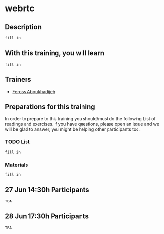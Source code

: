 webrtc
=====================


## Description

`fill in`

## With this training, you will learn

`fill in`

## Trainers

* [Feross Aboukhadijeh]()

## Preparations for this training

In order to prepare to this training you should/must do the following List of readings and exercises. If you have questions, please open an issue and we will be glad to answer, you might be helping other participants too.

### TODO List

`fill in`

### Materials

`fill in`

## 27 Jun 14:30h Participants

`TBA`

## 28 Jun 17:30h Participants

`TBA`
